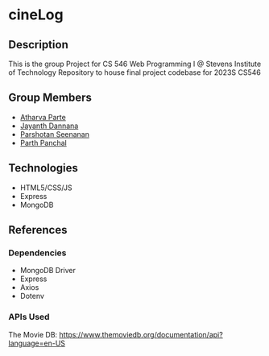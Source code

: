 # cineLog

## Description

This is the group Project for CS 546 Web Programming I @ Stevens Institute of Technology
Repository to house final project codebase for 2023S CS546

## Group Members

- [Atharva Parte](https://github.com/atharvaa9)
- [Jayanth Dannana](https://github.com/Djayanth15)
- [Parshotan Seenanan](https://github.com/parshsee)
- [Parth Panchal](https://github.com/parth-panchal)

## Technologies

- HTML5/CSS/JS
- Express
- MongoDB

## References

### Dependencies

- MongoDB Driver
- Express
- Axios
- Dotenv

### APIs Used

The Movie DB: <https://www.themoviedb.org/documentation/api?language=en-US>
